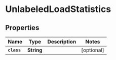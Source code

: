 

# UnlabeledLoadStatistics


## Properties

Name | Type | Description | Notes
------------ | ------------- | ------------- | -------------
**`class`** | **String** |  |  [optional]



